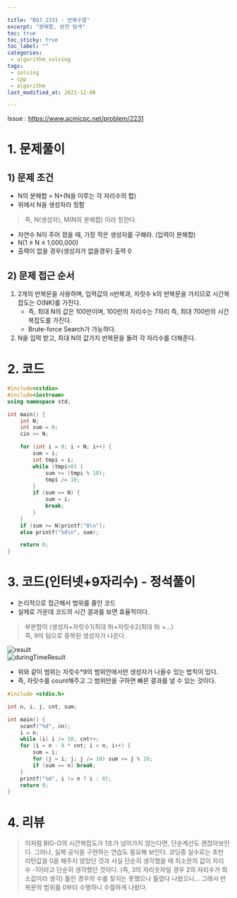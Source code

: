 ```yaml
---

title: "BOJ_2331 - 반복수열"  
excerpt: "분해합, 완전 탐색"  
toc: true  
toc_sticky: true  
toc_label: ""  
categories:  
 - algorithm_solving  
tags:  
 - solving  
 - cpp  
 - algorithm
last_modified_at: 2021-12-06

---
```


Issue : <https://www.acmicpc.net/problem/2231>

# 1. 문제풀이  


## 1) 문제 조건

- N의 분해합 = N+(N을 이루는 각 자리수의 합)  
- 위에서 N을 생성자라 칭함  

> 즉, N(생성자), M(N의 분해합) 이라 칭한다.  

- 자연수 N이 주어 졌을 때, 가장 작은 생성자를 구해라. (입력이 분해합)  
- N(1 ≤ N ≤ 1,000,000)  
- 출력이 없을 경우(생성자가 없을경우) 출력 0

## 2) 문제 접근 순서

1. 2개의 반복문을 사용하며, 입력값의 n반복과, 자릿수 k의 반복문을 가지므로 시간복잡도는 O(NK)를 가진다. 
    - 즉,  최대 N의 값은 100만이며, 100만의 자리수는 7자리 즉, 최대 700만의 시간복잡도를 가진다.
	- Brute-force Search가 가능하다.
2. N을 입력 받고, 최대 N의 값가지 반복문을 돌려 각 자리수를 더해준다.


# 2. 코드

```cpp
#include<cstdio>
#include<iostream>
using namespace std;

int main() {
	int N;
	int sum = 0;
	cin >> N;

	for (int i = 0; i < N; i++) {
		sum = i;
		int tmpi = i;
		while (tmpi>0) {
			sum += (tmpi % 10);
			tmpi /= 10;
		}
		if (sum == N) {
			sum = i;
			break;
		}
	}
	if (sum >= N)printf("0\n");
	else printf("%d\n", sum);

	return 0;
}
```

# 3. 코드(인터넷+9자리수) - 정석풀이

- 논리적으로 접근해서 범위를 줄인 코드  
- 실제로 가운데 코드의 시간 결과를 보면 효율적이다.

> 부분합이 (생성자+자릿수1(최대 9)+자릿수2(최대 9) +...)  
즉, 9의 텀으로 중복된 생성자가 나온다.  

![result](https://user-images.githubusercontent.com/42687768/70902129-7f5c3800-203f-11ea-86f2-3866ce810fd4.JPG)  
![duringTimeResult](https://user-images.githubusercontent.com/42687768/70904696-59399680-2045-11ea-9616-ed3264b04008.JPG)
- 위와 같이 범위는 자릿수*9의 범위안에서만 생성자가 나올수 있는 법칙이 있다.  
- 즉, 자릿수를 count해주고 그 범위만을 구하면 빠른 결과를 낼 수 있는 것이다.  
  
```cpp
#include <stdio.h>

int n, i, j, cnt, sum;

int main() {
	scanf("%d", &n);
	i = n;
	while (i) i /= 10, cnt++;
	for (i = n - 9 * cnt; i < n; i++) {
		sum = i;
		for (j = i; j; j /= 10) sum += j % 10;
		if (sum == n) break;
	}
	printf("%d", i != n ? i : 0);
	return 0;
}
```  
# 4. 리뷰
> 이처럼 BIG-O의 시간복잡도가 1초가 넘어가지 않는다면, 단순계산도 괜찮아보인다.
그러나, 실제 공식을 구현하는 연습도 필요해 보인다. 코딩중 실수로는 초반 리턴값을 0을 해주지 않았단 것과 사실 단순히 생각했을 때 최소한의 값이 자리수 -1이라고 단순히 생각했던 것이다. (즉, 3의 자리숫자일 경우 2의 자리수가 최소값이라 생각) 틀린 경우의 수를 찾지는 못했으나 틀렸다 나왔으니... 그래서 반복문의 범위를 0부터 수행하니 수월하게 나왔다. 